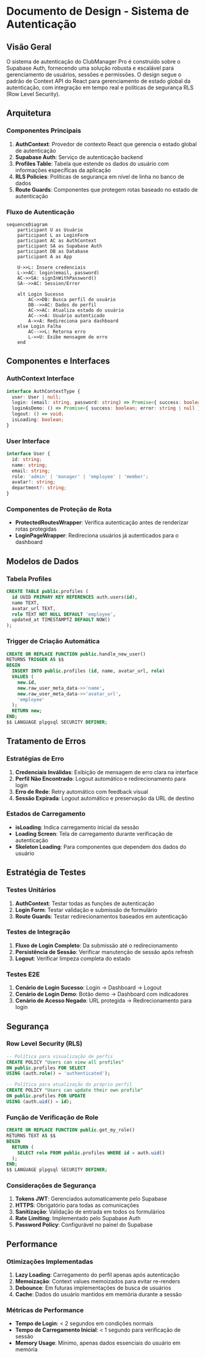 # Documento de Design - Sistema de Autenticação

## Visão Geral

O sistema de autenticação do ClubManager Pro é construído sobre o Supabase Auth, fornecendo uma solução robusta e escalável para gerenciamento de usuários, sessões e permissões. O design segue o padrão de Context API do React para gerenciamento de estado global da autenticação, com integração em tempo real e políticas de segurança RLS (Row Level Security).

## Arquitetura

### Componentes Principais

1. **AuthContext**: Provedor de contexto React que gerencia o estado global de autenticação
2. **Supabase Auth**: Serviço de autenticação backend
3. **Profiles Table**: Tabela que estende os dados do usuário com informações específicas da aplicação
4. **RLS Policies**: Políticas de segurança em nível de linha no banco de dados
5. **Route Guards**: Componentes que protegem rotas baseado no estado de autenticação

### Fluxo de Autenticação

```mermaid
sequenceDiagram
    participant U as Usuário
    participant L as LoginForm
    participant AC as AuthContext
    participant SA as Supabase Auth
    participant DB as Database
    participant A as App

    U->>L: Insere credenciais
    L->>AC: login(email, password)
    AC->>SA: signInWithPassword()
    SA-->>AC: Session/Error
    
    alt Login Sucesso
        AC->>DB: Busca perfil do usuário
        DB-->>AC: Dados do perfil
        AC->>AC: Atualiza estado do usuário
        AC-->>A: Usuário autenticado
        A->>A: Redireciona para dashboard
    else Login Falha
        AC-->>L: Retorna erro
        L->>U: Exibe mensagem de erro
    end
```

## Componentes e Interfaces

### AuthContext Interface

```typescript
interface AuthContextType {
  user: User | null;
  login: (email: string, password: string) => Promise<{ success: boolean; error: string | null }>;
  loginAsDemo: () => Promise<{ success: boolean; error: string | null }>;
  logout: () => void;
  isLoading: boolean;
}
```

### User Interface

```typescript
interface User {
  id: string;
  name: string;
  email: string;
  role: 'admin' | 'manager' | 'employee' | 'member';
  avatar?: string;
  department?: string;
}
```

### Componentes de Proteção de Rota

- **ProtectedRoutesWrapper**: Verifica autenticação antes de renderizar rotas protegidas
- **LoginPageWrapper**: Redireciona usuários já autenticados para o dashboard

## Modelos de Dados

### Tabela Profiles

```sql
CREATE TABLE public.profiles (
  id UUID PRIMARY KEY REFERENCES auth.users(id),
  name TEXT,
  avatar_url TEXT,
  role TEXT NOT NULL DEFAULT 'employee',
  updated_at TIMESTAMPTZ DEFAULT NOW()
);
```

### Trigger de Criação Automática

```sql
CREATE OR REPLACE FUNCTION public.handle_new_user()
RETURNS TRIGGER AS $$
BEGIN
  INSERT INTO public.profiles (id, name, avatar_url, role)
  VALUES (
    new.id,
    new.raw_user_meta_data->>'name',
    new.raw_user_meta_data->>'avatar_url',
    'employee'
  );
  RETURN new;
END;
$$ LANGUAGE plpgsql SECURITY DEFINER;
```

## Tratamento de Erros

### Estratégias de Erro

1. **Credenciais Inválidas**: Exibição de mensagem de erro clara na interface
2. **Perfil Não Encontrado**: Logout automático e redirecionamento para login
3. **Erro de Rede**: Retry automático com feedback visual
4. **Sessão Expirada**: Logout automático e preservação da URL de destino

### Estados de Carregamento

- **isLoading**: Indica carregamento inicial da sessão
- **Loading Screen**: Tela de carregamento durante verificação de autenticação
- **Skeleton Loading**: Para componentes que dependem dos dados do usuário

## Estratégia de Testes

### Testes Unitários

1. **AuthContext**: Testar todas as funções de autenticação
2. **Login Form**: Testar validação e submissão de formulário
3. **Route Guards**: Testar redirecionamentos baseados em autenticação

### Testes de Integração

1. **Fluxo de Login Completo**: Da submissão até o redirecionamento
2. **Persistência de Sessão**: Verificar manutenção de sessão após refresh
3. **Logout**: Verificar limpeza completa do estado

### Testes E2E

1. **Cenário de Login Sucesso**: Login → Dashboard → Logout
2. **Cenário de Login Demo**: Botão demo → Dashboard com indicadores
3. **Cenário de Acesso Negado**: URL protegida → Redirecionamento para login

## Segurança

### Row Level Security (RLS)

```sql
-- Política para visualização de perfis
CREATE POLICY "Users can view all profiles" 
ON public.profiles FOR SELECT 
USING (auth.role() = 'authenticated');

-- Política para atualização do próprio perfil
CREATE POLICY "Users can update their own profile" 
ON public.profiles FOR UPDATE 
USING (auth.uid() = id);
```

### Função de Verificação de Role

```sql
CREATE OR REPLACE FUNCTION public.get_my_role()
RETURNS TEXT AS $$
BEGIN
  RETURN (
    SELECT role FROM public.profiles WHERE id = auth.uid()
  );
END;
$$ LANGUAGE plpgsql SECURITY DEFINER;
```

### Considerações de Segurança

1. **Tokens JWT**: Gerenciados automaticamente pelo Supabase
2. **HTTPS**: Obrigatório para todas as comunicações
3. **Sanitização**: Validação de entrada em todos os formulários
4. **Rate Limiting**: Implementado pelo Supabase Auth
5. **Password Policy**: Configurável no painel do Supabase

## Performance

### Otimizações Implementadas

1. **Lazy Loading**: Carregamento do perfil apenas após autenticação
2. **Memoização**: Context values memoizados para evitar re-renders
3. **Debounce**: Em futuras implementações de busca de usuários
4. **Cache**: Dados do usuário mantidos em memória durante a sessão

### Métricas de Performance

- **Tempo de Login**: < 2 segundos em condições normais
- **Tempo de Carregamento Inicial**: < 1 segundo para verificação de sessão
- **Memory Usage**: Mínimo, apenas dados essenciais do usuário em memória